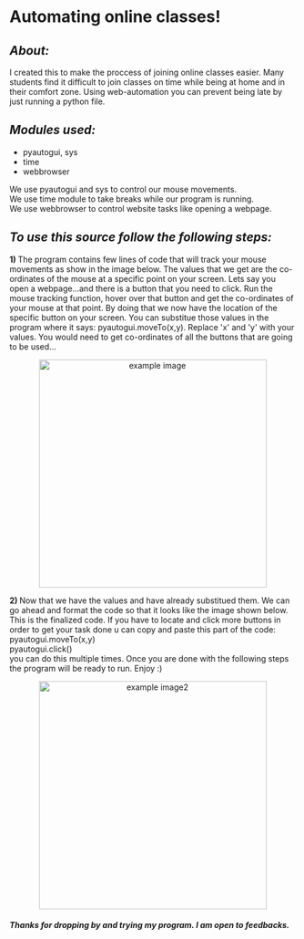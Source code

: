 # Automating online classes!

<h2><b><i>About:</i></b></h2>
<p>
  I created this to make the proccess of joining online classes easier. Many students find it difficult to join classes on time while being at home and in their comfort zone.
  Using web-automation you can prevent being late by just running a python file. 
</p>

<h2><b><i>Modules used:</i></b></h2>

<ul>
  <li>pyautogui, sys</li>
  <li>time</li>
  <li>webbrowser</li>
</ul>

<p>
  
  We use pyautogui and sys to control our mouse movements. <br>
  We use time module to take breaks while our program is running.<br>
  We use webbrowser to control website tasks like opening a webpage.
  
</p>

<h2><b><i>To use this source follow the following steps:</i> </b></h2>

<b> 1) </b> The program contains few lines of code that will track your mouse movements as show in the image below. The values that we get are the co-ordinates of the mouse at a specific point on your screen. Lets say you open a webpage...and there is a button that you need to click. Run the mouse tracking function, hover over that button and get the co-ordinates of your mouse at that point. By doing that we now have the location of the specific button on your screen. You can substitue those values in the program where it says: pyautogui.moveTo(x,y). Replace 'x' and 'y' with your values. You would need to get co-ordinates of all the buttons that are going to be used...

<p align="center">
<img src="https://github.com/m4dummies/webAutomation--Python/blob/master/images/img1.PNG" alt="example image" height="400" >
</p>

<b> 2) </b> Now that we have the values and have already substitued them. We can go ahead and format the code so that it looks like the image shown below. This is the finalized code. If you have to locate and click more buttons in order to get your task done u can copy and paste this part of the code: <br>
pyautogui.moveTo(x,y)<br>
pyautogui.click()<br>
you can do this multiple times. Once you are done with the following steps the program will be ready to run. Enjoy :)


<p  align="center">
  <img src="https://github.com/m4dummies/webAutomation--Python/blob/master/images/img2.PNG" alt="example image2" height="400">
</p>

<p>
  <h5>Thanks for dropping by and trying my program. I am open to feedbacks.</h5>
</p>

